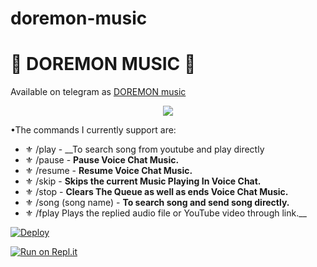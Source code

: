 # doremon-music
<h1 align="centre"> 🎵 DOREMON MUSIC 🎵</h1>

Available on telegram as [DOREMON music](http://t.me/king1206_bot)

<p align="center">
  <img src="https://telegra.ph/file/ffb0effc64003f4c3936d.jpg">
</p>




•The commands I currently support are:
- ⚜️ /play - __To search song from youtube and play directly 
- ⚜️ /pause - __Pause Voice Chat Music.__
- ⚜️ /resume - __Resume Voice Chat Music.__
- ⚜️ /skip - __Skips the current Music Playing In Voice Chat.__
- ⚜️ /stop - __Clears The Queue as well as ends Voice Chat Music.__
- ⚜️ /song (song name) - __To search song and send song directly.__
- ⚜️ /fplay Plays the replied audio file or YouTube video through link.__ 


[![Deploy](https://www.herokucdn.com/deploy/button.svg)](https://heroku.com/deploy?template=https://github.com/akshit1704/doremon-music)

[![Run on Repl.it](https://repl.it/badge/github/kaal0408/KAAlUserbot&theme=midnight-purple)](https://replit.com/@akshitbisht/pyrogam-session-string-by-akshit)
